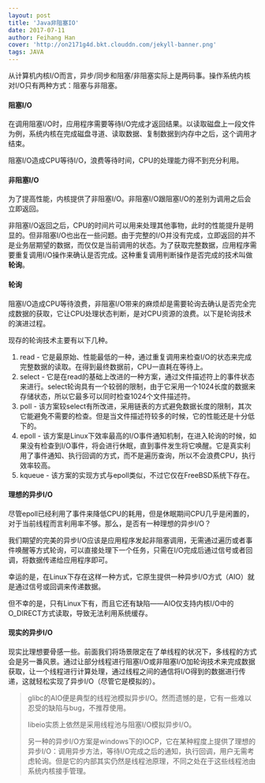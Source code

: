 ```yaml
---
layout: post
title: 'Java非阻塞IO'
date: 2017-07-11
author: Feihang Han
cover: 'http://on2171g4d.bkt.clouddn.com/jekyll-banner.png'
tags: JAVA
---
```


从计算机内核I/O而言，异步/同步和阻塞/非阻塞实际上是两码事。操作系统内核对I/O只有两种方式：阻塞与非阻塞。

#### 阻塞I/O

在调用阻塞I/O时，应用程序需要等待I/O完成才返回结果。以读取磁盘上一段文件为例，系统内核在完成磁盘寻道、读取数据、复制数据到内存中之后，这个调用才结束。

阻塞I/O造成CPU等待I/O，浪费等待时间，CPU的处理能力得不到充分利用。

#### 非阻塞I/O

为了提高性能，内核提供了非阻塞I/O。非阻塞I/O跟阻塞I/O的差别为调用之后会立即返回。

非阻塞I/O返回之后，CPU的时间片可以用来处理其他事物，此时的性能提升是明显的。但非阻塞I/O也出在一些问题。由于完整的I/O并没有完成，立即返回的并不是业务层期望的数据，而仅仅是当前调用的状态。为了获取完整数据，应用程序需要重复调用I/O操作来确认是否完成。这种重复调用判断操作是否完成的技术叫做**轮询**。

#### 轮询

阻塞I/O造成CPU等待浪费，非阻塞I/O带来的麻烦却是需要轮询去确认是否完全完成数据的获取，它让CPU处理状态判断，是对CPU资源的浪费。以下是轮询技术的演进过程。

现存的轮询技术主要有以下几种。

1. read - 它是最原始、性能最低的一种，通过重复调用来检查I/O的状态来完成完整数据的读取。在得到最终数据前，CPU一直耗在等待上。
2. select - 它是在read的基础上改进的一种方案，通过文件描述符上的事件状态来进行。select轮询具有一个较弱的限制，由于它采用一个1024长度的数据来存储状态，所以它最多可以同时检查1024个文件描述符。
3. poll - 该方案较select有所改进，采用链表的方式避免数据长度的限制，其次它能避免不需要的检查。但是当文件描述符较多的时候，它的性能还是十分低下的。
4. epoll - 该方案是Linux下效率最高的I/O事件通知机制，在进入轮询的时候，如果没有检查到I/O事件，将会进行休眠，直到事件发生将它唤醒。它是真实利用了事件通知、执行回调的方式，而不是遍历查询，所以不会浪费CPU，执行效率较高。
5. kqueue - 该方案的实现方式与epoll类似，不过它仅在FreeBSD系统下存在。

#### 理想的异步I/O

尽管epoll已经利用了事件来降低CPU的耗用，但是休眠期间CPU几乎是闲置的，对于当前线程而言利用率不够。那么，是否有一种理想的异步I/O？

我们期望的完美的异步I/O应该是应用程序发起非阻塞调用，无需通过遍历或者事件唤醒等方式轮询，可以直接处理下一个任务，只需在I/O完成后通过信号或者回调，将数据传递给应用程序即可。

幸运的是，在Linux下存在这样一种方式，它原生提供一种异步I/O方式（AIO）就是通过信号或回调来传递数据。

但不幸的是，只有Linux下有，而且它还有缺陷——AIO仅支持内核I/O中的O\_DIRECT方式读取，导致无法利用系统缓存。

#### 现实的异步I/O

现实比理想要骨感一些。前面我们将场景限定在了单线程的状况下，多线程的方式会是另一番风景。通过让部分线程进行阻塞I/O或非阻塞I/O加轮询技术来完成数据获取，让一个线程进行计算处理，通过线程之间的通信将I/O得到的数据进行传递，这就轻松实现了异步I/O（尽管它是模拟的）。

> glibc的AIO便是典型的线程池模拟异步I/O。然而遗憾的是，它有一些难以忍受的缺陷与bug，不推荐使用。
>
> libeio实质上依然是采用线程池与阻塞I/O模拟异步I/O。
>
> 另一种的异步I/O方案是windows下的IOCP，它在某种程度上提供了理想的异步I/O：调用异步方法，等待I/O完成之后的通知，执行回调，用户无需考虑轮询。但是它的内部其实仍然是线程池原理，不同之处在于这些线程池由系统内核接手管理。



